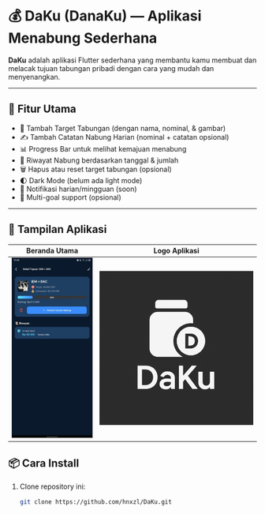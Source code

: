 # 💰 DaKu (DanaKu) — Aplikasi Menabung Sederhana

**DaKu** adalah aplikasi Flutter sederhana yang membantu kamu membuat dan melacak tujuan tabungan pribadi dengan cara yang mudah dan menyenangkan.

---

## 📲 Fitur Utama

- 🎯 Tambah Target Tabungan (dengan nama, nominal, & gambar)
- ✍️ Tambah Catatan Nabung Harian (nominal + catatan opsional)
- 📊 Progress Bar untuk melihat kemajuan menabung
- 📅 Riwayat Nabung berdasarkan tanggal & jumlah
- 🗑️ Hapus atau reset target tabungan (opsional)
- 🌓 Dark Mode (belum ada light mode)
- 🔔 Notifikasi harian/mingguan (soon)
- 🎯 Multi-goal support (opsional)

---

## 📱 Tampilan Aplikasi

| Beranda Utama | Logo Aplikasi |
|---------------|----------------|
| ![Tampilan App](assets/logo/daku_preview.jpg) | ![Logo App](assets/logo/daku_logo.png) |



## 📦 Cara Install

1. Clone repository ini:
   ```bash
   git clone https://github.com/hnxzl/DaKu.git
